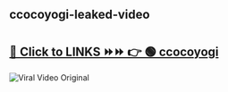 
 ## ccocoyogi-leaked-video 

# <h2><a href="https://clipsfans.com/ccocoyogi&ref=git">🔗 Click to LINKS ⏩⏩ 👉 🟢 ccocoyogi </a></h2>

<a href="https://clipsfans.com/ccocoyogi&ref=git" rel="nofollow" data-target="animated-image.originalLink"><img src="https://i.ibb.co.com/xMMVF88/686577567.gif" alt="Viral Video Original" style="max-width: 100%; display: inline-block;" data-target="animated-image.originalImage"></a>
